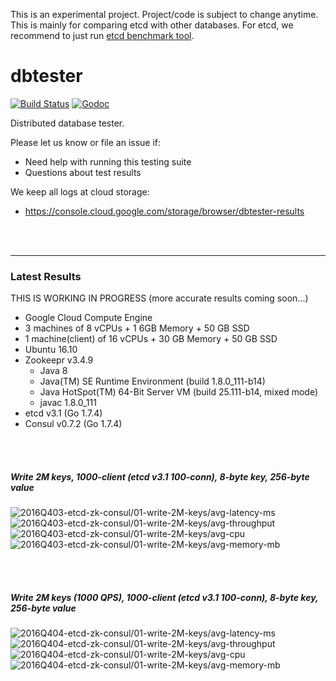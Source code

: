 This is an experimental project. Project/code is subject to change anytime.
This is mainly for comparing etcd with other databases. For etcd, we recommend
to just run [etcd benchmark tool](https://github.com/coreos/etcd/tree/master/tools/benchmark).

# dbtester

[![Build Status](https://img.shields.io/travis/coreos/dbtester.svg?style=flat-square)][cistat] [![Godoc](http://img.shields.io/badge/go-documentation-blue.svg?style=flat-square)][dbtester-godoc]

Distributed database tester.

Please let us know or file an issue if:

- Need help with running this testing suite
- Questions about test results

We keep all logs at cloud storage:

- https://console.cloud.google.com/storage/browser/dbtester-results


[cistat]: https://travis-ci.org/coreos/dbtester
[dbtester-godoc]: https://godoc.org/github.com/coreos/dbtester




<br><br><hr>
### Latest Results

THIS IS WORKING IN PROGRESS (more accurate results coming soon...)
- Google Cloud Compute Engine
- 3 machines of 8 vCPUs + 1 6GB Memory + 50 GB SSD
- 1 machine(client) of 16 vCPUs + 30 GB Memory + 50 GB SSD
- Ubuntu 16.10
- Zookeepr v3.4.9
  - Java 8
  - Java(TM) SE Runtime Environment (build 1.8.0_111-b14)
  - Java HotSpot(TM) 64-Bit Server VM (build 25.111-b14, mixed mode)
  - javac 1.8.0_111
- etcd v3.1 (Go 1.7.4)
- Consul v0.7.2 (Go 1.7.4)

<br><br>
##### Write 2M keys, 1000-client (etcd v3.1 100-conn), 8-byte key, 256-byte value

<img src="https://storage.googleapis.com/dbtester-results/2016Q403-etcd-zk-consul/01-write-2M-keys/avg-latency-ms.svg" alt="2016Q403-etcd-zk-consul/01-write-2M-keys/avg-latency-ms">

<img src="https://storage.googleapis.com/dbtester-results/2016Q403-etcd-zk-consul/01-write-2M-keys/avg-throughput.svg" alt="2016Q403-etcd-zk-consul/01-write-2M-keys/avg-throughput">

<img src="https://storage.googleapis.com/dbtester-results/2016Q403-etcd-zk-consul/01-write-2M-keys/avg-cpu.svg" alt="2016Q403-etcd-zk-consul/01-write-2M-keys/avg-cpu">

<img src="https://storage.googleapis.com/dbtester-results/2016Q403-etcd-zk-consul/01-write-2M-keys/avg-memory-mb.svg" alt="2016Q403-etcd-zk-consul/01-write-2M-keys/avg-memory-mb">

<br><br>
##### Write 2M keys (1000 QPS), 1000-client (etcd v3.1 100-conn), 8-byte key, 256-byte value

<img src="https://storage.googleapis.com/dbtester-results/2016Q404-etcd-zk-consul/01-write-2M-keys/avg-latency-ms.svg" alt="2016Q404-etcd-zk-consul/01-write-2M-keys/avg-latency-ms">

<img src="https://storage.googleapis.com/dbtester-results/2016Q404-etcd-zk-consul/01-write-2M-keys/avg-throughput.svg" alt="2016Q404-etcd-zk-consul/01-write-2M-keys/avg-throughput">

<img src="https://storage.googleapis.com/dbtester-results/2016Q404-etcd-zk-consul/01-write-2M-keys/avg-cpu.svg" alt="2016Q404-etcd-zk-consul/01-write-2M-keys/avg-cpu">

<img src="https://storage.googleapis.com/dbtester-results/2016Q404-etcd-zk-consul/01-write-2M-keys/avg-memory-mb.svg" alt="2016Q404-etcd-zk-consul/01-write-2M-keys/avg-memory-mb">
